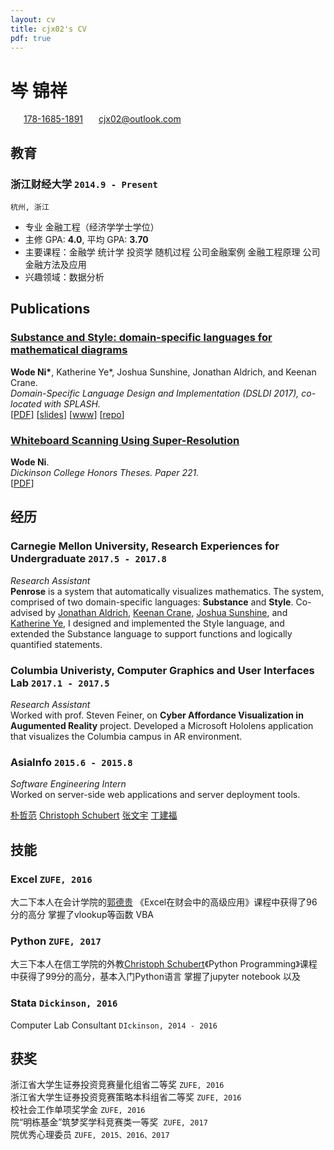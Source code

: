 ```yaml
---
layout: cv
title: cjx02's CV
pdf: true
---
```

# __岑__ 锦祥

<div id="webaddress">
<i class="fi-home" style="margin-left:1em"></i>
<a href="17816851891" style="margin-left:0.5em">178-1685-1891</a>
<i class="fi-mail" style="margin-left:1em"></i>
<a href="cjx02@outlook.com" style="margin-left:0.5em">cjx02@outlook.com</a>
</div>

## 教育

### __浙江财经大学__ `2014.9 - Present`
```
杭州, 浙江
```
- 专业 金融工程（经济学学士学位）
- 主修 GPA: __4.0__, 平均 GPA: __3.70__
- 主要课程：金融学 统计学 投资学 随机过程 公司金融案例 金融工程原理 公司金融方法及应用
- 兴趣领域：数据分析


## Publications

### [__Substance and Style: domain-specific languages for mathematical diagrams__](https://2017.splashcon.org/event/dsldi-2017-substance-and-style-domain-specific-languages-for-mathematical-diagrams)
__Wode Ni\*__, Katherine Ye\*, Joshua Sunshine, Jonathan Aldrich, and Keenan Crane.<br>  _Domain-Specific Language Design and Implementation (DSLDI 2017),  co-located with SPLASH._ <br>
[[PDF](assets/dsldi.pdf)]
[[slides](assets/dsldi-presentation.pdf)]
[[www](http://penrose.ink)]
[[repo](https://github.com/penrose/penrose)]

### [__Whiteboard Scanning Using Super-Resolution__](http://scholar.dickinson.edu/student_honors/221/)
__Wode Ni__.<br> _Dickinson College Honors Theses. Paper 221._<br>
[[PDF](assets/superres.pdf)]

## 经历

### __Carnegie Mellon University, Research Experiences for Undergraduate__  `2017.5 - 2017.8`
_Research Assistant_<br>
__Penrose__ is a system that automatically visualizes mathematics. The system, comprised of two domain-specific languages: __Substance__ and __Style__. Co-advised by [Jonathan Aldrich](https://www.cs.cmu.edu/~./aldrich/), [Keenan Crane](https://www.cs.cmu.edu/~kmcrane/), [Joshua Sunshine](http://www.cs.cmu.edu/~jssunshi/), and [Katherine Ye](https://www.cs.cmu.edu/~kqy/), I designed and implemented the Style language, and extended the Substance language to support functions and logically quantified statements.

### __Columbia Univeristy, Computer Graphics and User Interfaces Lab__ `2017.1 - 2017.5`
_Research Assistant_<br>
Worked with prof. Steven Feiner, on __Cyber Affordance Visualization in Augumented Reality__ project. Developed a Microsoft Hololens application that visualizes the Columbia campus in AR environment.

### __AsiaInfo__ `2015.6 - 2015.8`
_Software Engineering Intern_<br>
Worked on server-side web applications and server deployment tools.

 [朴哲范](http://jrxy.zufe.edu.cn/info/2056/1211.htm)
 [Christoph Schubert](https://www.linkedin.com/in/christophschubert/)
 [张文宇](http://info.zufe.edu.cn/info/1049/5085.htm)
 [丁建福](http://cz.zufe.edu.cn/info/1077/5865.htm)

## 技能

### __Excel__ `ZUFE, 2016` <br>
大二下本人在会计学院的[郭德贵](http://zjacc.zufe.edu.cn/info/1182/2588.htm) 《Excel在财会中的高级应用》课程中获得了96分的高分 掌握了vlookup等函数 VBA
### __Python__ `ZUFE, 2017` <br>
大三下本人在信工学院的外教[Christoph Schubert](https://www.linkedin.com/in/christophschubert/)《Python Programming》课程中获得了99分的高分，基本入门Python语言 掌握了jupyter notebook 以及
### __Stata__ `Dickinson, 2016` <br>
Computer Lab Consultant `DIckinson, 2014 - 2016` <br>



## 获奖


浙江省大学生证券投资竞赛量化组省二等奖 `ZUFE, 2016` <br>
浙江省大学生证券投资竞赛策略本科组省二等奖 `ZUFE, 2016` <br>
校社会工作单项奖学金 `ZUFE, 2016` <br>
院“明栋基金”筑梦奖学科竞赛类一等奖  `ZUFE, 2017` <br>
院优秀心理委员 `ZUFE, 2015、2016、2017` <br>

<!-- ### Footer

Last updated: May 2013 -->

